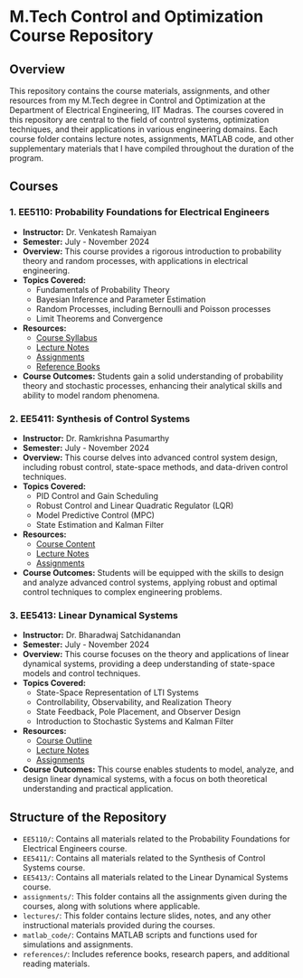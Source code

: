 # M.Tech Control and Optimization Course Repository

## Overview

This repository contains the course materials, assignments, and other resources from my M.Tech degree in Control and Optimization at the Department of Electrical Engineering, IIT Madras. The courses covered in this repository are central to the field of control systems, optimization techniques, and their applications in various engineering domains. Each course folder contains lecture notes, assignments, MATLAB code, and other supplementary materials that I have compiled throughout the duration of the program.

## Courses

### 1. **EE5110: Probability Foundations for Electrical Engineers**
   - **Instructor:** Dr. Venkatesh Ramaiyan
   - **Semester:** July - November 2024
   - **Overview:** This course provides a rigorous introduction to probability theory and random processes, with applications in electrical engineering.
   - **Topics Covered:**
     - Fundamentals of Probability Theory
     - Bayesian Inference and Parameter Estimation
     - Random Processes, including Bernoulli and Poisson processes
     - Limit Theorems and Convergence
   - **Resources:**
     - [Course Syllabus](./EE5110/ee5110-course-details.pdf)
     - [Lecture Notes](./EE5110/lectures/)
     - [Assignments](./EE5110/assignments/)
     - [Reference Books](./EE5110/references/)
   - **Course Outcomes:** Students gain a solid understanding of probability theory and stochastic processes, enhancing their analytical skills and ability to model random phenomena.

### 2. **EE5411: Synthesis of Control Systems**
   - **Instructor:** Dr. Ramkrishna Pasumarthy
   - **Semester:** July - November 2024
   - **Overview:** This course delves into advanced control system design, including robust control, state-space methods, and data-driven control techniques.
   - **Topics Covered:**
     - PID Control and Gain Scheduling
     - Robust Control and Linear Quadratic Regulator (LQR)
     - Model Predictive Control (MPC)
     - State Estimation and Kalman Filter
   - **Resources:**
     - [Course Content](./EE5411/course_content.pdf)
     - [Lecture Notes](./EE5411/lectures/)
     - [Assignments](./EE5411/assignments/)
   - **Course Outcomes:** Students will be equipped with the skills to design and analyze advanced control systems, applying robust and optimal control techniques to complex engineering problems.

### 3. **EE5413: Linear Dynamical Systems**
   - **Instructor:** Dr. Bharadwaj Satchidanandan
   - **Semester:** July - November 2024
   - **Overview:** This course focuses on the theory and applications of linear dynamical systems, providing a deep understanding of state-space models and control techniques.
   - **Topics Covered:**
     - State-Space Representation of LTI Systems
     - Controllability, Observability, and Realization Theory
     - State Feedback, Pole Placement, and Observer Design
     - Introduction to Stochastic Systems and Kalman Filter
   - **Resources:**
     - [Course Outline](./EE5413/outline.pdf)
     - [Lecture Notes](./EE5413/lectures/)
     - [Assignments](./EE5413/assignments/)
   - **Course Outcomes:** This course enables students to model, analyze, and design linear dynamical systems, with a focus on both theoretical understanding and practical application.

## Structure of the Repository

- `EE5110/`: Contains all materials related to the Probability Foundations for Electrical Engineers course.
- `EE5411/`: Contains all materials related to the Synthesis of Control Systems course.
- `EE5413/`: Contains all materials related to the Linear Dynamical Systems course.
- `assignments/`: This folder contains all the assignments given during the courses, along with solutions where applicable.
- `lectures/`: This folder contains lecture slides, notes, and any other instructional materials provided during the courses.
- `matlab_code/`: Contains MATLAB scripts and functions used for simulations and assignments.
- `references/`: Includes reference books, research papers, and additional reading materials.
